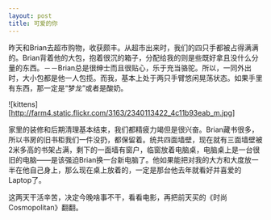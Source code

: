 ```yaml
---
layout: post
title: 可爱的你
---
```




昨天和Brian去超市购物，收获颇丰。从超市出来时，我们的四只手都被占得满满的。Brian背着他的大包，抱着很沉的箱子，分配给我的则是些既好拿且没什么分量的东西。－－Brian总是很绅士而且很贴心，乐于充当骆驼。所以，一同外出时，大小包都是他一人包揽。而我，基本上处于两只手臂悠闲晃荡状态。如果手里有东西，那一定是“梦龙”或者是酸奶。

![kittens][http://farm4.static.flickr.com/3163/2340113422_4c11b93eab_m.jpg] 

家里的装修和后期清理基本结束，我们都精疲力竭但是很兴奋。Brian藏书很多，所以书房的旧书柜我们一件没扔，都保留着。统共四面墙壁，现在就有三面墙壁被2米多高的书架占满，剩下的一面墙有窗户，临窗放着电脑桌，电脑桌上是一台很旧的电脑——是该强迫Brian换一台新电脑了。他如果能把对我的大方和大度放一半在他自己身上，那么现在桌上放着的，一定是那台他去年就看好并喜爱的Laptop了。

这两天干活辛苦，决定今晚啥事不干，看看电影，再把前天买的《时尚Cosmopolitan》翻翻。
